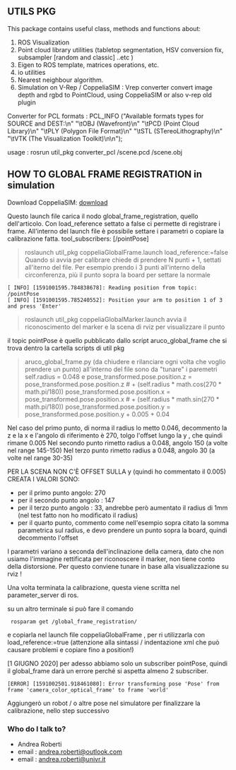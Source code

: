 ## UTILS PKG

This package contains useful class, methods and functions about: 

1. ROS Visualization
2. Point cloud library utilities (tabletop segmentation, HSV conversion fix, subsampler [random and classic] ..etc )
3. Eigen to ROS template, matrices operations, etc.
4. io utilities
5. Nearest neighbour algorithm. 
6. Simulation on V-Rep / CoppeliaSIM : Vrep converter convert image depth and rgbd to PointCloud, using CoppeliaSIM or also v-rep old plugin

Converter for PCL formats : 
  PCL_INFO ("Available formats types for SOURCE and DEST:\n"
           "\tOBJ (Wavefront)\n"
           "\tPCD (Point Cloud Library)\n"
           "\tPLY (Polygon File Format)\n"
           "\tSTL (STereoLithography)\n"
           "\tVTK (The Visualization Toolkit)\n\n");

usage : rosrun util_pkg converter_pcl /scene.pcd /scene.obj



## HOW TO GLOBAL FRAME REGISTRATION in simulation
Download CoppeliaSIM:
[download](https://www.coppeliarobotics.com/downloads)


Questo launch file carica il nodo global_frame_registration, quello dell'articolo. 
Con load_reference settato a false ci permette di registrare i frame. All'interno del launch file è possibile settare i parametri o copiare 
la calibrazione fatta. 
tool_subscribers: [/pointPose]
> roslaunch util_pkg coppeliaGlobalFrame.launch load_reference:=false 
Quando si avvia per calibrare chiede di prendere N punti + 1, settati all'iterno del file. Per esempio prendo i 3 punti all'interno della circonferenza, più il punto sopra la board per settare la normale

```
[ INFO] [1591001595.784838678]: Reading position from topic: /pointPose
[ INFO] [1591001595.785240552]: Position your arm to position 1 of 3 and press 'Enter'
```


> roslaunch util_pkg coppeliaGlobalMarker.launch
avvia il riconoscimento del marker e la scena di rviz per visualizzare il punto

il topic pointPose è quello pubblicato dallo script aruco_global_frame che si trova dentro la cartella scripts di util pkg

> aruco_global_frame.py (da chiudere e rilanciare ogni volta che voglio prendere un punto)
all'interno del file sono da "tunare" i paremetri
        self.radius = 0.048 
e
            pose_transformed.pose.position.z = pose_transformed.pose.position.z # + (self.radius * math.cos(270 * math.pi/180))
            pose_transformed.pose.position.x = pose_transformed.pose.position.x # + (self.radius * math.sin(270 * math.pi/180))
            pose_transformed.pose.position.y = pose_transformed.pose.position.y +   0.005             + 0.04   

Nel caso del primo punto, di norma il radius lo metto 0.046, decommento la z e la x e l'angolo di riferimento è 270, tolgo l'offset lungo la y , che quindi rimane 0.005
Nel secondo punto  rimetto radius a 0.048, angolo 150 (a volte nel range 145-150)
Nel terzo punto  rimetto radius a 0.048, angolo 30 (a volte nel range 30-35)

PER LA SCENA NON C'È OFFSET SULLA y (quindi ho commentato il 0.005) CREATA I VALORI SONO:
- per il primo punto angolo: 270
- per il secondo punto angolo : 147
- per il terzo punto angolo : 33, andrebbe però aumentato il radius di 1mm (nel test fatto non ho modificato il radius)
- per il quarto punto, commento come nell'esempio sopra citato la somma parametrica sul radius, e devo prendere un punto sopra la board, quindi decommento l'offset

I parametri variano a seconda dell'inclinazione della camera, dato che non usiamo l'immagine rettificata per riconoscere il marker, non tiene conto della distorsione. Per questo conviene tunare in base alla visualizzazione su rviz !

Una volta terminata la calibrazione, questa viene scritta nel parameter_server di ros. 

su un altro terminale si può fare il comando 
```
 rosparam get /global_frame_registration/
```
e copiarla nel launch file coppeliaGlobalFrame , per ri utilizzarla con load_reference:=true (attenzione alla sintassi / indentazione xml che può causare problemi e copiare fino a position!)

[1 GIUGNO 2020] per adesso abbiamo solo un subscriber pointPose, quindi il global_frame darà un errore perché si aspetta almeno 2 subscriber.
```
[ERROR] [1591002501.918461080]: Error transforming pose 'Pose' from frame 'camera_color_optical_frame' to frame 'world'
```
Aggiungerò un robot / o altre pose nel simulatore per finalizzare la calibrazione, nello step successivo


### Who do I talk to? ###

* Andrea Roberti
* email : andrea.roberti@outlook.com 
* email : andrea.roberti@univr.it
